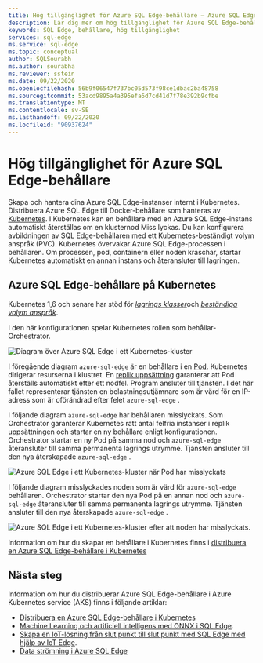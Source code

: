 ```yaml
---
title: Hög tillgänglighet för Azure SQL Edge-behållare – Azure SQL Edge
description: Lär dig mer om hög tillgänglighet för Azure SQL Edge-behållare
keywords: SQL Edge, behållare, hög tillgänglighet
services: sql-edge
ms.service: sql-edge
ms.topic: conceptual
author: SQLSourabh
ms.author: sourabha
ms.reviewer: sstein
ms.date: 09/22/2020
ms.openlocfilehash: 56b9f06547f737bc05d573f98ce1dbac2ba48758
ms.sourcegitcommit: 53acd9895a4a395efa6d7cd41d7f78e392b9cfbe
ms.translationtype: MT
ms.contentlocale: sv-SE
ms.lasthandoff: 09/22/2020
ms.locfileid: "90937624"
---
```

# <a name="high-availability-for-azure-sql-edge-containers"></a>Hög tillgänglighet för Azure SQL Edge-behållare

Skapa och hantera dina Azure SQL Edge-instanser internt i Kubernetes. Distribuera Azure SQL Edge till Docker-behållare som hanteras av [Kubernetes](https://kubernetes.io/). I Kubernetes kan en behållare med en Azure SQL Edge-instans automatiskt återställas om en klusternod Miss lyckas. Du kan konfigurera avbildningen av SQL Edge-behållaren med ett Kubernetes-beständigt volym anspråk (PVC). Kubernetes övervakar Azure SQL Edge-processen i behållaren. Om processen, pod, containern eller noden kraschar, startar Kubernetes automatiskt en annan instans och återansluter till lagringen.

## <a name="azure-sql-edge-containers-on-kubernetes"></a>Azure SQL Edge-behållare på Kubernetes

Kubernetes 1,6 och senare har stöd för [*lagrings klasser*](https://kubernetes.io/docs/concepts/storage/storage-classes/)och [*beständiga volym anspråk*](https://kubernetes.io/docs/concepts/storage/storage-classes/#persistentvolumeclaims).

I den här konfigurationen spelar Kubernetes rollen som behållar-Orchestrator. 

![Diagram över Azure SQL Edge i ett Kubernetes-kluster](media/deploy-kubernetes/kubernetes-sql-edge.png)

I föregående diagram `azure-sql-edge` är en behållare i en [Pod](https://kubernetes.io/docs/concepts/workloads/pods/pod/). Kubernetes dirigerar resurserna i klustret. En [replik uppsättning](https://kubernetes.io/docs/concepts/workloads/controllers/replicaset/) garanterar att Pod återställs automatiskt efter ett nodfel. Program ansluter till tjänsten. I det här fallet representerar tjänsten en belastningsutjämnare som är värd för en IP-adress som är oförändrad efter felet `azure-sql-edge` .

I följande diagram `azure-sql-edge` har behållaren misslyckats. Som Orchestrator garanterar Kubernetes rätt antal felfria instanser i replik uppsättningen och startar en ny behållare enligt konfigurationen. Orchestrator startar en ny Pod på samma nod och `azure-sql-edge` återansluter till samma permanenta lagrings utrymme. Tjänsten ansluter till den nya återskapade `azure-sql-edge` .

![Azure SQL Edge i ett Kubernetes-kluster när Pod har misslyckats](media/deploy-kubernetes/kubernetes-sql-edge-after-pod-fail.png)

I följande diagram misslyckades noden som är värd för `azure-sql-edge` behållaren. Orchestrator startar den nya Pod på en annan nod och `azure-sql-edge` återansluter till samma permanenta lagrings utrymme. Tjänsten ansluter till den nya återskapade `azure-sql-edge` .

![Azure SQL Edge i ett Kubernetes-kluster efter att noden har misslyckats](media/deploy-kubernetes/kubernetes-sql-edge-after-node-fail.png).

Information om hur du skapar en behållare i Kubernetes finns i [distribuera en Azure SQL Edge-behållare i Kubernetes](deploy-Kubernetes.md)

## <a name="next-steps"></a>Nästa steg

Information om hur du distribuerar Azure SQL Edge-behållare i Azure Kubernetes service (AKS) finns i följande artiklar:
- [Distribuera en Azure SQL Edge-behållare i Kubernetes](deploy-Kubernetes.md)
- [Machine Learning och artificiell intelligens med ONNX i SQL Edge](onnx-overview.md).
- [Skapa en IoT-lösning från slut punkt till slut punkt med SQL Edge med hjälp av IoT Edge](tutorial-deploy-azure-resources.md).
- [Data strömning i Azure SQL Edge](stream-data.md)